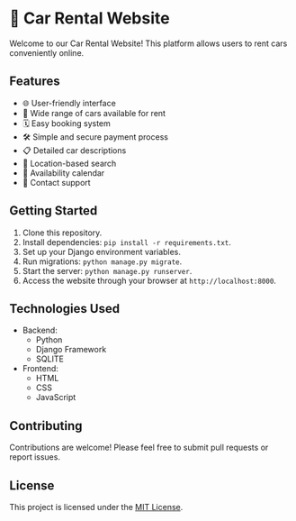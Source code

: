 # 🚗 Car Rental Website

Welcome to our Car Rental Website! This platform allows users to rent cars conveniently online.

## Features
- 🌐 User-friendly interface
- 🚗 Wide range of cars available for rent
- 🗓️ Easy booking system
- 🛠️ Simple and secure payment process
- 📋 Detailed car descriptions
- 📍 Location-based search
- 📅 Availability calendar
- 📧 Contact support

## Getting Started
1. Clone this repository.
2. Install dependencies: `pip install -r requirements.txt`.
3. Set up your Django environment variables.
4. Run migrations: `python manage.py migrate`.
5. Start the server: `python manage.py runserver`.
6. Access the website through your browser at `http://localhost:8000`.

## Technologies Used
- Backend:
  - Python
  - Django Framework
  - SQLITE 
- Frontend:
  - HTML
  - CSS
  - JavaScript

## Contributing
Contributions are welcome! Please feel free to submit pull requests or report issues.

## License
This project is licensed under the [MIT License](LICENSE).
